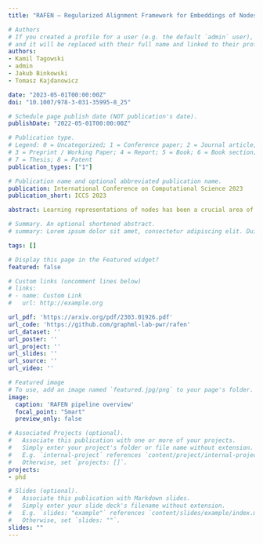 ```yaml
---
title: "RAFEN – Regularized Alignment Framework for Embeddings of Nodes"

# Authors
# If you created a profile for a user (e.g. the default `admin` user), write the username (folder name) here 
# and it will be replaced with their full name and linked to their profile.
authors:
- Kamil Tagowski
- admin
- Jakub Binkowski
- Tomasz Kajdanowicz

date: "2023-05-01T00:00:00Z"
doi: "10.1007/978-3-031-35995-8_25"

# Schedule page publish date (NOT publication's date).
publishDate: "2022-05-01T00:00:00Z"

# Publication type.
# Legend: 0 = Uncategorized; 1 = Conference paper; 2 = Journal article;
# 3 = Preprint / Working Paper; 4 = Report; 5 = Book; 6 = Book section;
# 7 = Thesis; 8 = Patent
publication_types: ["1"]

# Publication name and optional abbreviated publication name.
publication: International Conference on Computational Science 2023
publication_short: ICCS 2023

abstract: Learning representations of nodes has been a crucial area of the graph machine learning research area. A well-defined node embedding model should reflect both node features and the graph structure in the final embedding. In the case of dynamic graphs, this problem becomes even more complex as both features and structure may change over time. The embeddings of particular nodes should remain comparable during the evolution of the graph, what can be achieved by applying an alignment procedure. This step was often applied in existing works after the node embedding was already computed. In this paper, we introduce a framework -- RAFEN -- that allows to enrich any existing node embedding method using the aforementioned alignment term and learning aligned node embedding during training time. We propose several variants of our framework and demonstrate its performance on six real-world datasets. RAFEN achieves on-par or better performance than existing approaches without requiring additional processing steps. 

# Summary. An optional shortened abstract.
# summary: Lorem ipsum dolor sit amet, consectetur adipiscing elit. Duis posuere tellus ac convallis placerat. Proin tincidunt magna sed ex sollicitudin condimentum.

tags: []

# Display this page in the Featured widget?
featured: false

# Custom links (uncomment lines below)
# links:
# - name: Custom Link
#   url: http://example.org

url_pdf: 'https://arxiv.org/pdf/2303.01926.pdf'
url_code: 'https://github.com/graphml-lab-pwr/rafen'
url_dataset: ''
url_poster: ''
url_project: ''
url_slides: ''
url_source: ''
url_video: ''

# Featured image
# To use, add an image named `featured.jpg/png` to your page's folder. 
image:
  caption: 'RAFEN pipeline overview'
  focal_point: "Smart"
  preview_only: false

# Associated Projects (optional).
#   Associate this publication with one or more of your projects.
#   Simply enter your project's folder or file name without extension.
#   E.g. `internal-project` references `content/project/internal-project/index.md`.
#   Otherwise, set `projects: []`.
projects:
- phd

# Slides (optional).
#   Associate this publication with Markdown slides.
#   Simply enter your slide deck's filename without extension.
#   E.g. `slides: "example"` references `content/slides/example/index.md`.
#   Otherwise, set `slides: ""`.
slides: ""
---
```


<!--{{% callout note %}}
Click the *Cite* button above to demo the feature to enable visitors to import publication metadata into their reference management software.
{{% /callout %}}

{{% callout note %}}
Create your slides in Markdown - click the *Slides* button to check out the example.
{{% /callout %}}

Supplementary notes can be added here, including [code, math, and images](https://wowchemy.com/docs/writing-markdown-latex/).-->
